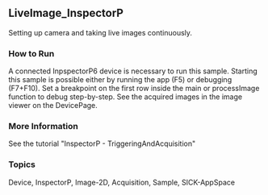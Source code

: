 ## LiveImage_InspectorP
Setting up camera and taking live images continuously.

### How to Run
A connected InpspectorP6 device is necessary to run this sample. Starting this
sample is possible either by running the app (F5) or debugging (F7+F10).
Set a breakpoint on the first row inside the main or processImage function to debug step-by-step.
See the acquired images in the image viewer on the DevicePage.

### More Information
See the tutorial "InspectorP - TriggeringAndAcquisition"

### Topics
Device, InspectorP, Image-2D, Acquisition, Sample, SICK-AppSpace